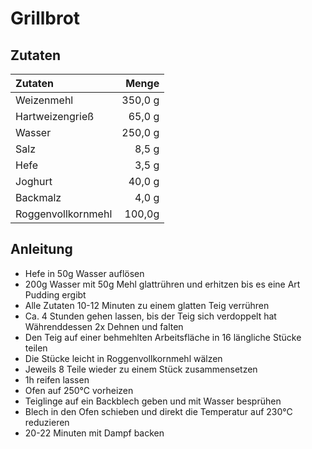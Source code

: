 # Grillbrot

## Zutaten
| Zutaten | Menge |
| :--- | ---: |
| Weizenmehl | 350,0 g |
| Hartweizengrieß | 65,0 g |
| Wasser | 250,0 g |
| Salz | 8,5 g |
| Hefe | 3,5 g |
| Joghurt | 40,0 g |
| Backmalz | 4,0 g |
| Roggenvollkornmehl | 100,0g |

## Anleitung
- Hefe in 50g Wasser auflösen
- 200g Wasser mit 50g Mehl glattrühren und erhitzen bis es eine Art Pudding ergibt
- Alle Zutaten 10-12 Minuten zu einem glatten Teig verrühren
- Ca. 4 Stunden gehen lassen, bis der Teig sich verdoppelt hat Währenddessen 2x Dehnen und falten
- Den Teig auf einer behmehlten Arbeitsfläche in 16 längliche Stücke teilen
- Die Stücke leicht in Roggenvollkornmehl wälzen
- Jeweils 8 Teile wieder zu einem Stück zusammensetzen
- 1h reifen lassen
- Ofen auf 250°C vorheizen
- Teiglinge auf ein Backblech geben und mit Wasser besprühen
- Blech in den Ofen schieben und direkt die Temperatur auf 230°C reduzieren
- 20-22 Minuten mit Dampf backen
